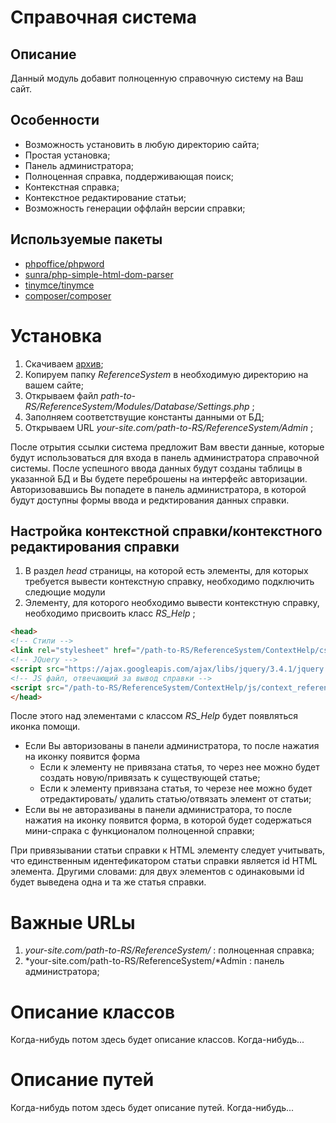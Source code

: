 # Справочная система
## Описание
Данный модуль добавит полноценную справочную систему на Ваш сайт.

## Особенности

- Возможность установить в любую директорию сайта;
- Простая установка;
- Панель администратора;
- Полноценная справка, поддерживающая поиск;
- Контекстная справка;
- Контекстное редактирование статьи;
- Возможность генерации оффлайн версии справки;

## Используемые пакеты
- [phpoffice/phpword](https://github.com/PHPOffice/PHPWord)
- [sunra/php-simple-html-dom-parser](https://github.com/sunra/php-simple-html-dom-parser)
- [tinymce/tinymce](https://github.com/tinymce/tinymce-dist)
- [composer/composer](https://github.com/composer/composer)

# Установка

1. Скачиваем [архив](https://github.com/elbrus07/help_sys/archive/master.zip);
2.  Копируем папку *ReferenceSystem* в необходимую директорию на вашем сайте;
3.  Открываем файл *path-to-RS/ReferenceSystem/Modules/Database/Settings.php* ;
4. Заполняем соответствущие константы данными от БД;
5. Открываем URL *your-site.com/path-to-RS/ReferenceSystem/Admin* ;

После отрытия ссылки система предложит Вам ввести данные, которые будут использоваться для входа в панель администратора справочной системы. 
После успешного ввода данных будут созданы таблицы в указанной БД и Вы будете переброшены на интерфейс авторизации.
Авторизовавшись Вы попадете в панель администратора, в которой будут доступны формы ввода и редктирования данных справки.

## Настройка контекстной справки/контекстного редактирования справки
1. В раздел *head* страницы, на которой есть элементы, для которых требуется вывести контекстную справку, необходимо подключить следющие модули 
2. Элементу, для которого необходимо вывести контекстную справку, необходимо присвоить класс *RS_Help* ;
```html
<head>
<!-- Стили -->
<link rel="stylesheet" href="/path-to-RS/ReferenceSystem/ContextHelp/css/styles.css">
<!-- JQuery -->
<script src="https://ajax.googleapis.com/ajax/libs/jquery/3.4.1/jquery.min.js"></script>
<!-- JS файл, отвечающий за вывод справки -->
<script src="/path-to-RS/ReferenceSystem/ContextHelp/js/context_reference.js"></script>
</head>
```
После этого над элементами с классом *RS_Help* будет появляться иконка помощи.
- Если Вы авторизованы в панели администратора,  то после нажатия на иконку появится форма
	- Если к элементу не привязана статья, то через нее можно будет создать новую/привязать к существующей статье;
	- Если к элементу привязана статья, то черезе нее можно будет отредактировать/ удалить статью/отвязать элемент от статьи;
- Если вы не авторазиваны в панели администратора, то после нажатия на иконку появится форма, в которой будет содержаться мини-спрака с функционалом полноценной справки;

При привязывании статьи справки к HTML элементу следует учитывать, что единственным идентефикатором статьи справки является id HTML элемента. Другими словами: для двух элементов с одинаковыми id будет выведена одна и та же статья справки.

# Важные URLы
1. *your-site.com/path-to-RS/ReferenceSystem/* :
полноценная справка;
2. *your-site.com/path-to-RS/ReferenceSystem/*Admin :
панель администратора;

# Описание классов
Когда-нибудь потом здесь будет описание классов. Когда-нибудь...

# Описание путей
Когда-нибудь потом здесь будет описание путей. Когда-нибудь...